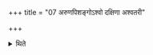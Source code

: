 +++
title = "07 अरुणपिशङ्गोऽश्वो दक्षिणा अश्वतरी"

+++

<details><summary>थिते</summary>

अरुणपिशङ्गोऽश्वो दक्षिणा । अश्वतरी वा ७
</details>
